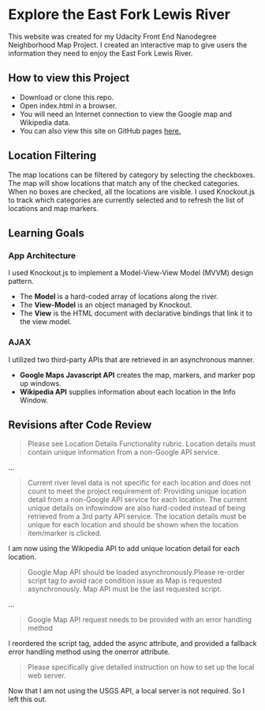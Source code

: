 # Explore the East Fork Lewis River
This website was created for my Udacity Front End Nanodegree Neighborhood Map Project. I created an interactive map to give users the information they need to enjoy the East Fork Lewis River.

## How to view this Project
* Download or clone this repo.
* Open index.html in a browser.
* You will need an Internet connection to view the Google map and Wikipedia data.
* You can also view this site on GitHub pages [here.](http://gregdavenportdesign.com/Explore-the-East-Fork-Lewis/)

## Location Filtering

The map locations can be filtered by category by selecting the checkboxes. The map will show locations that match any of the checked categories. When no boxes are checked, all the locations are visible. I used Knockout.js to track which categories are currently selected and to refresh the list of locations and map markers.

## Learning Goals

### App Architecture
I used Knockout.js to implement a Model-View-View Model (MVVM) design pattern.

* The __Model__ is a hard-coded array of locations along the river.
* The __View-Model__ is an object managed by Knockout.
* The __View__ is the HTML document with declarative bindings that link it to the view model.

### AJAX
I utilized two third-party APIs that are retrieved in an asynchronous manner.

* __Google Maps Javascript API__ creates the map, markers, and marker pop up windows.
* __Wikipedia API__ supplies information about each location in the Info Window.

## Revisions after Code Review

> Please see Location Details Functionality rubric. Location details must contain unique information from a non-Google API service.

...

> Current river level data is not specific for each location and does not count to meet the project requirement of: Providing unique location detail from a non-Google API service for each location. The current unique details on infowindow are also hard-coded instead of being retrieved from a 3rd party API service. The location details must be unique for each location and should be shown when the location item/marker is clicked.

I am now using the Wikipedia API to add unique location detail for each location.

> Google Map API should be loaded asynchronously.Please re-order script tag to avoid race condition issue as Map is requested asynchronously. Map API must be the last requested script.

...

> Google Map API request needs to be provided with an error handling method

I reordered the script tag, added the async attribute, and provided a fallback error handling method using the onerror attribute.

> Please specifically give detailed instruction on how to set up the local web server.

Now that I am not using the USGS API, a local server is not required. So I left this out.
